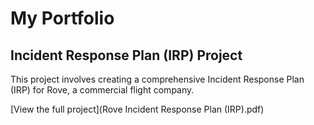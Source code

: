 # My Portfolio

## Incident Response Plan (IRP) Project

This project involves creating a comprehensive Incident Response Plan (IRP) for Rove, a commercial flight company.

[View the full project](Rove Incident Response Plan (IRP).pdf)
